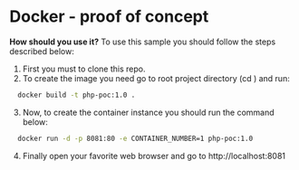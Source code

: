 # Docker - proof of concept
**How should you use it?**
To use this sample you should follow the steps described below:
1. First you must to clone this repo.
2. To create the image you need go to root project directory (cd <cloned docker-php-poc path>) and run: 
```sh 
  docker build -t php-poc:1.0 .
```
3. Now, to create the container instance you should run the command below:
```sh 
  docker run -d -p 8081:80 -e CONTAINER_NUMBER=1 php-poc:1.0
```
4. Finally open your favorite web browser and go to http://localhost:8081
